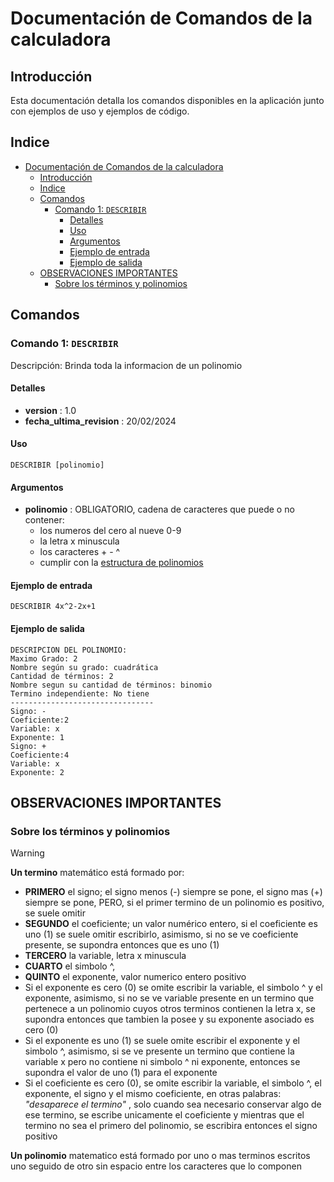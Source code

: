 # Documentación de Comandos de  la calculadora

## Introducción
Esta documentación detalla los comandos disponibles en la aplicación junto con ejemplos de uso y ejemplos de código.

## Indice
- [Documentación de Comandos de  la calculadora](#documentación-de-comandos-de--la-calculadora)
  - [Introducción](#introducción)
  - [Indice](#indice)
  - [Comandos](#comandos)
    - [Comando 1: ```DESCRIBIR```](#comando-1-describir)
      - [Detalles](#detalles)
      - [Uso](#uso)
      - [Argumentos](#argumentos)
      - [Ejemplo de entrada](#ejemplo-de-entrada)
      - [Ejemplo de salida](#ejemplo-de-salida)
  - [OBSERVACIONES IMPORTANTES](#observaciones-importantes)
    - [Sobre los términos y polinomios](#sobre-los-términos-y-polinomios)

## Comandos

### Comando 1: ```DESCRIBIR```
Descripción: Brinda toda la informacion de un polinomio

#### Detalles
- __version__ : 1.0
- __fecha_ultima_revision__ : 20/02/2024 

#### Uso
```
DESCRIBIR [polinomio]
```

#### Argumentos
- __polinomio__ : OBLIGATORIO, cadena de caracteres que puede o no contener:
  - los numeros del cero al nueve 0-9
  - la letra x minuscula
  - los caracteres + - ^
  - cumplir con la [estructura de polinomios](#sobre-los-t%C3%A9rminos-y-polinomios)

#### Ejemplo de entrada
```
DESCRIBIR 4x^2-2x+1
```

#### Ejemplo de salida
```
DESCRIPCION DEL POLINOMIO:
Maximo Grado: 2
Nombre según su grado: cuadrática
Cantidad de términos: 2
Nombre segun su cantidad de términos: binomio
Termino independiente: No tiene
--------------------------------
Signo: -
Coeficiente:2
Variable: x
Exponente: 1
Signo: +
Coeficiente:4
Variable: x
Exponente: 2
```
## OBSERVACIONES IMPORTANTES

### Sobre los términos y polinomios
> [!WARNING]
> __Un termino__ matemático está formado por:
> - __PRIMERO__ el signo; el signo menos (-) siempre se pone, el signo mas (+) siempre se pone, PERO, si el primer termino de un polinomio es positivo, se suele omitir
> - __SEGUNDO__ el coeficiente; un valor numérico entero, si el coeficiente es uno (1) se suele omitir escribirlo, asimismo, si no se ve coeficiente presente, se supondra entonces que es uno (1)
> - __TERCERO__ la variable, letra x minuscula
> - __CUARTO__ el simbolo ^, 
> - __QUINTO__ el exponente, valor numerico entero positivo
> - Si el exponente es cero (0) se omite escribir la variable, el simbolo ^ y el exponente, asimismo, si no se ve variable presente en un termino que pertenece a un polinomio cuyos otros terminos contienen la letra x, se supondra entonces que tambien la posee y su exponente asociado es cero (0)
> - Si el exponente es uno (1) se suele omite escribir el exponente y el simbolo ^, asimismo, si se ve presente un termino que contiene la variable x pero no contiene ni simbolo ^ ni exponente, entonces se supondra el valor de uno (1) para el exponente
> - Si el coeficiente es cero (0), se omite escribir la variable, el simbolo ^, el exponente, el signo y el mismo coeficiente, en  otras palabras: _"desaparece el termino"_ , solo cuando sea necesario conservar algo de ese termino, se escribe unicamente el coeficiente y mientras que el termino no sea el primero del polinomio, se escribira entonces el signo positivo
>
>__Un polinomio__ matematico está formado por uno o mas terminos escritos uno seguido de otro sin espacio entre los caracteres que lo componen